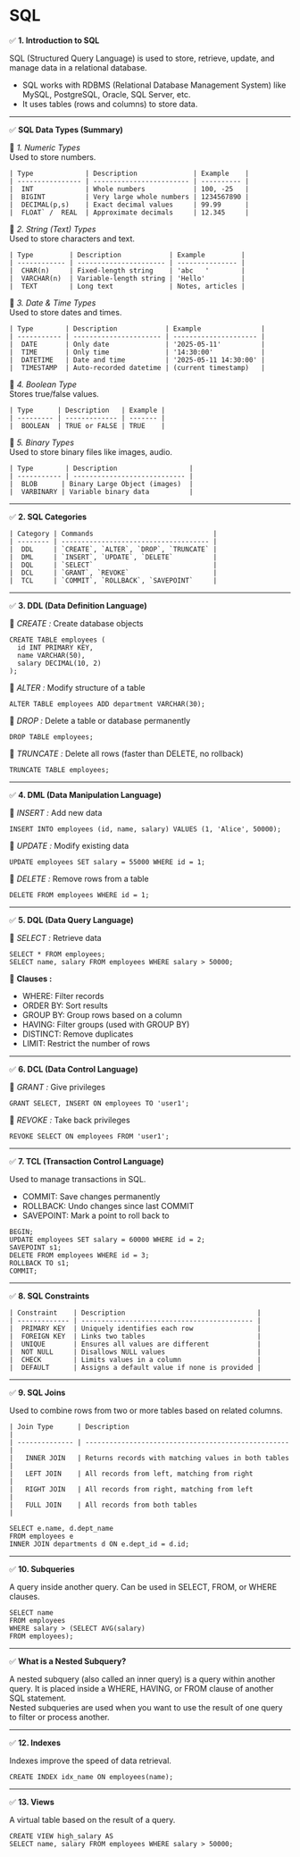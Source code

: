 # SQL

✅ **1. Introduction to SQL**  <br>

SQL (Structured Query Language) is used to store, retrieve, update, and manage data in a relational database. <br>
 - SQL works with RDBMS (Relational Database Management System) like MySQL, PostgreSQL, Oracle, SQL Server, etc. <br>
 - It uses tables (rows and columns) to store data. <br>

<hr>

✅ **SQL Data Types (Summary)** <br>

🔹 *1. Numeric Types* <br>
Used to store numbers. <br>

```ssh
| Type             | Description              | Example    |
| ---------------- | ------------------------ | ---------- |
|  INT             | Whole numbers            | 100, -25   |
|  BIGINT          | Very large whole numbers | 1234567890 |
|  DECIMAL(p,s)    | Exact decimal values     | 99.99      |
|  FLOAT` /  REAL  | Approximate decimals     | 12.345     |
```

🔹 *2. String (Text) Types* <br>
Used to store characters and text. <br>

```ssh
| Type         | Description            | Example         |
| ------------ | ---------------------- | --------------- |
|  CHAR(n)     | Fixed-length string    | 'abc   '        |
|  VARCHAR(n)  | Variable-length string | 'Hello'         |
|  TEXT        | Long text              | Notes, articles |
```

🔹 *3. Date & Time Types* <br>
Used to store dates and times. <br>

```ssh
| Type        | Description            | Example               |
| ----------- | ---------------------- | --------------------- |
|  DATE       | Only date              | '2025-05-11'          |
|  TIME       | Only time              | '14:30:00'            |
|  DATETIME   | Date and time          | '2025-05-11 14:30:00' |
|  TIMESTAMP  | Auto-recorded datetime | (current timestamp)   |
```

🔹 *4. Boolean Type*  <br>
Stores true/false values.  <br>

```ssh
| Type      | Description   | Example |
| --------- | ------------- | ------- |
|  BOOLEAN  | TRUE or FALSE | TRUE    |
```

🔹 *5. Binary Types*  <br>
Used to store binary files like images, audio.  <br>

```ssh
| Type        | Description                  |
| ----------- | ---------------------------- |
|  BLOB      | Binary Large Object (images)  |
|  VARBINARY | Variable binary data          |
```

<hr>

✅ **2. SQL Categories** <br>

```ssh
| Category | Commands                              |
| -------- | ------------------------------------- |
|  DDL     | `CREATE`, `ALTER`, `DROP`, `TRUNCATE` |
|  DML     | `INSERT`, `UPDATE`, `DELETE`          |
|  DQL     | `SELECT`                              |
|  DCL     | `GRANT`, `REVOKE`                     |
|  TCL     | `COMMIT`, `ROLLBACK`, `SAVEPOINT`     |

```

<hr>

✅ **3. DDL (Data Definition Language)** <br>

🔹 *CREATE :* Create database objects <br>
```ssh
CREATE TABLE employees (
  id INT PRIMARY KEY,
  name VARCHAR(50),
  salary DECIMAL(10, 2)
);
```

🔹 *ALTER :* Modify structure of a table <br>
```ssh
ALTER TABLE employees ADD department VARCHAR(30);
```

🔹 *DROP :* Delete a table or database permanently <br>
```ssh
DROP TABLE employees;
```

🔹 *TRUNCATE :* Delete all rows (faster than DELETE, no rollback) <br>
```ssh
TRUNCATE TABLE employees;
```

<hr>

✅ **4. DML (Data Manipulation Language)**  <br>

🔹 *INSERT :* Add new data
```ssh
INSERT INTO employees (id, name, salary) VALUES (1, 'Alice', 50000);
```

🔹 *UPDATE :* Modify existing data
```ssh
UPDATE employees SET salary = 55000 WHERE id = 1;
```

🔹 *DELETE :* Remove rows from a table
```ssh
DELETE FROM employees WHERE id = 1;
```

<hr>

✅ **5. DQL (Data Query Language)** <br>

🔹 *SELECT :* Retrieve data
```ssh
SELECT * FROM employees;
SELECT name, salary FROM employees WHERE salary > 50000;
```

🔸 **Clauses :**  <br>
 - WHERE: Filter records  <br>
 - ORDER BY: Sort results  <br>
 - GROUP BY: Group rows based on a column  <br>
 - HAVING: Filter groups (used with GROUP BY)  <br>
 - DISTINCT: Remove duplicates  <br>
 - LIMIT: Restrict the number of rows  <br>

<hr>

✅ **6. DCL (Data Control Language)** 

🔹 *GRANT :* Give privileges
```ssh
GRANT SELECT, INSERT ON employees TO 'user1';
```

🔹 *REVOKE :* Take back privileges
```ssh
REVOKE SELECT ON employees FROM 'user1';
```

<hr>

✅ **7. TCL (Transaction Control Language)**

Used to manage transactions in SQL. <br>
 - COMMIT: Save changes permanently  <br>
 - ROLLBACK: Undo changes since last COMMIT  <br>
 - SAVEPOINT: Mark a point to roll back to  <br>

```ssh
BEGIN;
UPDATE employees SET salary = 60000 WHERE id = 2;
SAVEPOINT s1;
DELETE FROM employees WHERE id = 3;
ROLLBACK TO s1;
COMMIT;
```

<hr>

✅ **8. SQL Constraints**

```ssh
| Constraint    | Description                                 |
| ------------- | ------------------------------------------- |
|  PRIMARY KEY  | Uniquely identifies each row                |
|  FOREIGN KEY  | Links two tables                            |
|  UNIQUE       | Ensures all values are different            |
|  NOT NULL     | Disallows NULL values                       |
|  CHECK        | Limits values in a column                   |
|  DEFAULT      | Assigns a default value if none is provided |
```

<hr>

✅ **9. SQL Joins**

Used to combine rows from two or more tables based on related columns. <br>

```ssh
| Join Type      | Description                                         |
| -------------- | --------------------------------------------------- |
|   INNER JOIN   | Returns records with matching values in both tables |
|   LEFT JOIN    | All records from left, matching from right          |
|   RIGHT JOIN   | All records from right, matching from left          |
|   FULL JOIN    | All records from both tables                        |
```

```ssh
SELECT e.name, d.dept_name 
FROM employees e
INNER JOIN departments d ON e.dept_id = d.id;
```

<hr>


✅ **10. Subqueries**

A query inside another query. Can be used in SELECT, FROM, or WHERE clauses.  <br>
```ssh
SELECT name
FROM employees
WHERE salary > (SELECT AVG(salary)
FROM employees);
```

<hr>

✅ **What is a Nested Subquery?**

A nested subquery (also called an inner query) is a query within another query. It is placed inside a WHERE, HAVING, or FROM clause of another SQL statement. <br>
Nested subqueries are used when you want to use the result of one query to filter or process another. <br>

<hr>

✅ **12. Indexes**

Indexes improve the speed of data retrieval. <br>
```ssh
CREATE INDEX idx_name ON employees(name);
```

<hr>

✅ **13. Views**

A virtual table based on the result of a query.  <br>
```ssh
CREATE VIEW high_salary AS
SELECT name, salary FROM employees WHERE salary > 50000;
```

